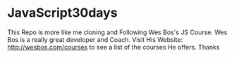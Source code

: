 # JavaScript30days
This Repo is more like me cloning and Following Wes Bos's JS Course.
Wes Bos is a really great developer and Coach. Visit His Website: http://wesbos.com/courses to see a list of the courses He offers.
Thanks
